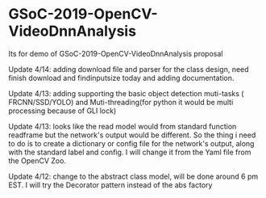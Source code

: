 # GSoC-2019-OpenCV-VideoDnnAnalysis
Its for demo of GSoC-2019-OpenCV-VideoDnnAnalysis proposal 

Update 4/14: adding download file and parser for the class design, need finish download and findinputsize today and adding documentation. 


Update 4/13: adding supporting the basic object detection muti-tasks ( FRCNN/SSD/YOLO) and Muti-threading(for python it would be multi processing because of GLI lock)


Update 4/13: looks like the read model would from standard function readframe but the network's output would be different. So the thing i need to do is to create a dictionary or config file for the network's output, along with the standard label and config. I will change it from the Yaml file from the OpenCV Zoo.


Update 4/12: change to the abstract class model, will be done around 6 pm EST. I will try the Decorator pattern instead of the abs factory 


